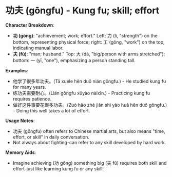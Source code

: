 # **功夫 (gōngfu) - Kung fu; skill; effort**

**Character Breakdown**:  
- **功 (gōng)**: "achievement; work; effort." Left: 力 (lì, "strength") on the bottom, representing physical force; right: 工 (gōng, "work") on the top, indicating manual labor.  
- **夫 (fū)**: "man; husband." Top: 大 (dà, "big/person with arms stretched"); bottom: 一 (yī, "one"), emphasizing a person standing tall.

**Examples**:  
- 他学了很多年功夫。(Tā xuéle hěn duō nián gōngfu.) - He studied kung fu for many years.  
- 练功夫需要耐心。(Liàn gōngfu xūyào nàixīn.) - Practicing kung fu requires patience.  
- 做好这件事要花很多功夫。(Zuò hǎo zhè jiàn shì yào huā hěn duō gōngfu.) - Doing this well takes a lot of effort.

**Usage Notes**:  
- 功夫 (gōngfu) often refers to Chinese martial arts, but also means "time, effort, or skill" in daily conversation.  
- Not always about fighting-can refer to any skill developed by hard work.

**Memory Aids**:  
- Imagine achieving (功 gōng) something big (夫 fū) requires both skill and effort-just like learning kung fu or any skill!